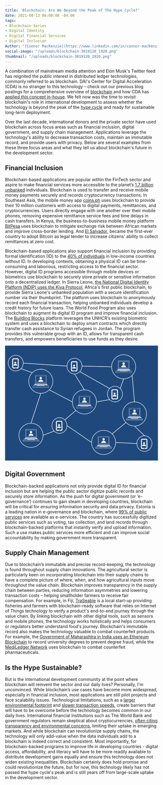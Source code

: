 ```yaml
---
title: 'Blockchain: Are We Beyond the Peak of The Hype Cycle?'
date: 2021-08-13 06:00:00 -04:00
tags:
- Blockchain Series
- Digital Identity
- Digital Financial Services
- Digital Inclusion
Author: "[Connor MacKenzie](https://www.linkedin.com/in/connor-mackenzie/)"
social-image: "/uploads/blockchain-3019120_1920.png"
thumbnail: "/uploads/blockchain-3019120_1920.png"
---
```


A combination of mainstream media attention and Elon Musk's Twitter feed has reignited the public interest in distributed ledger technologies, commonly referred to as blockchain. DAI's Center for Digital Acceleration (CDA) is no stranger to this technology – check out our previous blog postings for a comprehensive overview of [blockchain](https://dai-global-digital.com/blockchain-for-development-part-1-understanding-the-tech.html) and how CDA has [applied this concept in-house](https://dai-global-digital.com/getting-past-the-blockchain-hype-cycle.html). We felt now was the time to revisit blockchain's role in international development to assess whether the technology is beyond the peak of the [hype cycle](https://www.gartner.com/en/research/methodologies/gartner-hype-cycle) and ready for sustainable long-term deployment.

Over the last decade, international donors and the private sector have used blockchain across focus areas such as financial inclusion, digital government, and supply chain management. Applications leverage the technology's ability to decrease transaction costs, maintain an immutable record, and provide users with privacy. Below are several examples from these three focus areas and what they tell us about blockchain's future in the development sector.

<!--more-->

## Financial Inclusion

Blockchain-based applications are popular within the FinTech sector and aspire to make financial services more accessible to the planet’s [1.7 billion unbanked](https://globalfindex.worldbank.org/sites/globalfindex/files/chapters/2017%20Findex%20full%20report_chapter2.pdf) individuals. Blockchain is used to transfer and receive mobile money payments securely and records cryptocurrency transactions. In Southeast Asia, the mobile money app [coins.ph](https://coins.ph/) uses blockchain to provide their 10 million customers with access to digital payments, remittances, and cryptocurrencies. Users directly engage with one another over their mobile phones, removing expensive remittance service fees and time delays in cash transfers. In Kenya, the business-to-business mobile money platform [BitPesa](https://www.coindesk.com/company/bitpesa) uses blockchain to mitigate exchange risk between African markets and improve cross-border lending. And [El Salvador](https://www.forbes.com/sites/lawrencewintermeyer/2021/08/05/could-developing-nations-follow-el-salvadors-move-to-bitcoin/?sh=11b42c528b70), became the first-ever country to adopt Bitcoin as legal tender to increase citizens' ability to collect remittances at zero cost.

Blockchain-based applications also support financial inclusion by providing formal identification (ID) to the [40% of individuals](https://documents1.worldbank.org/curated/en/953621531854471275/Global-ID-Coverage-Barriers-and-Use-by-the-Numbers-Insights-from-the-ID4D-Findex-Survey.pdf) in low-income countries without ID. In developing contexts, obtaining a physical ID can be time-consuming and laborious, restricting access to the financial sector. However, digital ID programs accessible through mobile devices or biometrics use blockchain to securely store private or sensitive information onto a decentralized ledger. In Sierra Leone, [the National Digital Identity Platform (NDIP) uses the Kiva Protocol](https://www.kiva.org/blog/kivas-next-frontier-kiva-protocol), Africa's first public blockchain, to provide Sierra Leone's unbanked population with a secure identification number via their thumbprint. The platform uses blockchain to anonymously record each financial transaction, helping unbanked individuals develop a credit history for future loans. The World Food Program also uses blockchain to augment its digital ID program and improve financial inclusion. The [Building Blocks](https://innovation.wfp.org/project/building-blocks) platform leverages the UNHCR’s existing biometric system and uses a blockchain to deploy smart contracts which directly transfer cash assistance to Syrian refugees in Jordan. The program provides this vulnerable group with an ID, allows for transparent cash transfers, and empowers beneficiaries to use funds as they desire.

![blockchain-3019120_1920.png](/uploads/blockchain-3019120_1920.png)

## Digital Government

Blockchain-backed applications not only provide digital ID for financial inclusion but are helping the public sector digitize public records and securely store information. As the push for digital government (or ‘e-governance’) continues to gain steam in developing countries, blockchain will be critical for ensuring information security and data privacy. Estonia is a leading nation in e-governance and blockchain, where [99% of public services](https://www.pwc.com/gx/en/services/legal/tech/assets/estonia-the-digital-republic-secured-by-blockchain.pdf) are available as e-services. The country has successfully digitized public services such as voting, tax collection, and land records through blockchain-backed platforms that instantly verify and upload information. Such a use makes public services more efficient and can improve social accountability by making government more transparent.

## Supply Chain Management

Due to blockchain’s immutable and precise record-keeping, the technology is found throughout supply chain innovations. The agricultural sector is particularly keen on incorporating blockchain into their supply chains to have a complete picture of where, when, and how agricultural inputs move throughout the value chain. Blockchain improves transparency in the supply chain between parties, reducing information asymmetries and lowering transaction costs – helping smallholder farmers to receive fair compensation. For example, in Fiji, [TraSeable](https://www.traseable.com/about/) is a local start-up providing fisheries and farmers with blockchain-ready software that relies on Internet of Things technology to verify a product's end-to-end journey through the value chain. By linking blockchain with other digital tools, such as sensors and mobile phones, the technology works holistically and helps consumers or regulators better understand food's journey. Blockchain's immutable record also makes the technology valuable to combat counterfeit products. For example, the [Government of Maharashtra in India uses an Ethereum Blockchain](https://www.businessinsider.in/cryptocurrency/news/maharashtra-karnataka-and-telangana-plan-to-use-ethereum-in-their-fight-against-fake-degrees/articleshow/84823688.cms) to record university degrees to prevent degree fraud, while the [MediLedger Network](https://www.mediledger.com/) uses blockchain to combat counterfeit pharmaceuticals.

## Is the Hype Sustainable?

But is the international development community at the point where blockchain will reinvent the sector and our daily lives? Personally, I'm unconvinced. While blockchain’s use cases have become more widespread, especially in financial inclusion, most applications are still pilot projects and face scalability issues. Technological limitations, such as a [larger environmental footprint](https://www.nature.com/articles/s41467-021-22256-3) and [slower transaction speeds](https://towardsdatascience.com/the-blockchain-scalability-problem-the-race-for-visa-like-transaction-speed-5cce48f9d44), create barriers that will have to be overcome before the technology becomes common in our daily lives. International financial institutions such as The World Bank and government regulators remain skeptical about cryptocurrencies, [often citing transparency and environmental concerns](https://www.bbc.com/news/business-57507386), limiting their uptake in emerging markets. And while blockchain can revolutionize supply chains, the technology will only add-value when the data individuals add to a blockchain is indeed correct and consistent. Most importantly, for blockchain-backed programs to improve life in developing countries - digital access, affordability, and literacy will have to be more readily available to distribute development gains equally and ensure this technology does not widen existing inequalities. Blockchain certainly does hold promise and could revolutionize the future, but for now, this technology likely has not passed the hype cycle's peak and is still years off from large-scale uptake in the development sector.